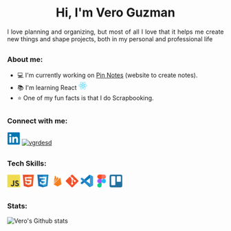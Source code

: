 <h1 align="center"> Hi, I'm Vero Guzman </h1> 

<p align="justify">I love planning and organizing, but most of all I love that it helps me create new things and shape projects, both in my personal and professional life</p>
<h2></h2>

<h3>About me: </h3>

* 💻 I'm currently working on <a href="https://github.com/veroguzrob/CDMX012-notes"> Pin Notes<a/> (website to create notes).
* 📚 I'm learning React <img src="https://github.com/devicons/devicon/blob/master/icons/react/react-original.svg" alt="react" width="20" height="20"/>
* ⭐ One of my fun facts is that I do Scrapbooking.
<h2></h2>

<h3>Connect with me:</h3>
<a href="https://www.linkedin.com/in/veroguzrob/"><img src="https://github.com/devicons/devicon/blob/master/icons/linkedin/linkedin-original.svg" alt="javascript" width="30" height="30"/></a> 
<a href="mailto:vgrdesd@gmail.com" target="blank"><img src="https://upload.wikimedia.org/wikipedia/commons/thumb/7/7e/Gmail_icon_%282020%29.svg/2560px-Gmail_icon_%282020%29.svg.png" alt="vgrdesd" height="30" width="30" /></a>
<h2></h2>

<h3>Tech Skills:</h3>
 
<img src="https://github.com/devicons/devicon/blob/master/icons/javascript/javascript-original.svg" alt="javascript" width="30" height="30"/> <img src="https://github.com/devicons/devicon/blob/master/icons/html5/html5-original.svg" alt="html5" width="30" height="30"/> <img src="https://raw.githubusercontent.com/devicons/devicon/master/icons/css3/css3-original.svg" alt="css3" width="30" height="30"/> <img src="https://github.com/devicons/devicon/blob/master/icons/firebase/firebase-plain.svg" alt="firebase" width="30" height="30"/> <img src="https://github.com/devicons/devicon/blob/master/icons/git/git-original.svg" alt="git" width="30" height="30"/> <img src="https://github.com/devicons/devicon/blob/master/icons/vscode/vscode-original.svg" alt="vscode" width="30" height="30"/> <img src="https://github.com/devicons/devicon/blob/master/icons/figma/figma-original.svg" alt="figma" width="30" height="30"/> <img src="https://github.com/devicons/devicon/blob/master/icons/trello/trello-plain.svg" alt="trello" width="30" height="30"/>
<h2></h2>
 
<h3>Stats:</h3>
 
![Vero's Github stats](https://github-readme-stats.vercel.app/api?username=veroguzrob&count_private=true&show_icons=true&theme=radical)
<!--
![Top Langs](https://github-readme-stats.vercel.app/api/top-langs/?username=veroguzrob&hide=css$layout=compact)
![Top Langs](https://github-readme-stats.vercel.app/api/top-langs/?username=stephsalazar&hide=css&layout=compact)
-->



